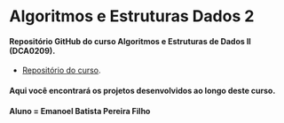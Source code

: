 # Algoritmos e Estruturas Dados 2
#### Repositório GitHub do curso Algoritmos e Estruturas de Dados II (DCA0209).
- [Repositório do curso](https://github.com/ivanovitchm/datastructure).
#### Aqui você encontrará os projetos desenvolvidos ao longo deste curso.
#### Aluno = Emanoel Batista Pereira Filho
